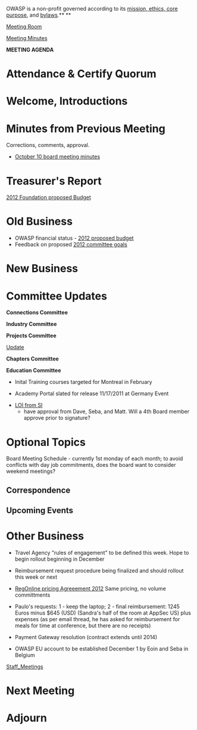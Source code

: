 OWASP is a non-profit governed according to its [mission, ethics, core
purpose](https://www.owasp.org/index.php/About_OWASP#Core_Values), and
[bylaws](https://www.owasp.org/images/d/d6/2011-06-OWASP-BYLAWS.pdf).**
**

[Meeting Room](https://www3.gotomeeting.com/join/978423758)

[Meeting
Minutes](https://docs.google.com/a/owasp.org/document/d/13-aHX2pSUXjCP8ivsbls6u1VX1BVSYewyMUH8LI7zpQ/edit)

**MEETING AGENDA**

# Attendance & Certify Quorum

# Welcome, Introductions

# Minutes from Previous Meeting

Corrections, comments, approval.

  - [October 10 board meeting
    minutes](https://docs.google.com/a/owasp.org/document/d/1Y-8tZisUZM5ZKP8AxJqvkiNtFanVFM0m--bMG2PZ3ww/edit)

# Treasurer's Report

[2012 Foundation proposed
Budget](https://docs.google.com/a/owasp.org/spreadsheet/ccc?key=0AhI4iTO_QojvdFRTX1ZvUHU5U1N3WVRGNm56cDlOM1E)

# Old Business

  - OWASP financial status - [2012 proposed
    budget](https://docs.google.com/a/owasp.org/spreadsheet/ccc?key=0AhI4iTO_QojvdFRTX1ZvUHU5U1N3WVRGNm56cDlOM1E)
  - Feedback on proposed [2012 committee
    goals](https://docs.google.com/a/owasp.org/document/d/19ffAsXz7ckhUxnwTuRsteKCN92T16h0iCn__n4Ts1tc/edit?hl=en_US&ndplr=1)

# New Business

# Committee Updates

**Connections Committee**

**Industry Committee**

**Projects Committee**

[Update](https://docs.google.com/present/view?id=dgf8frmh_79dg5mmmgh)

**Chapters Committee**

**Education Committee**

  - Inital Training courses targeted for Montreal in February

<!-- end list -->

  - Academy Portal slated for release 11/17/2011 at Germany Event

<!-- end list -->

  - [LOI from
    SI](https://www.owasp.org/images/e/e9/OWASP_-_Letter_of_Intent_%28Security_Innovations%29.pdf)
    - have approval from Dave, Seba, and Matt. Will a 4th Board member
    approve prior to signature?

# Optional Topics

Board Meeting Schedule - currently 1st monday of each month; to avoid
conflicts with day job commitments, does the board want to consider
weekend meetings?

## Correspondence

## Upcoming Events

# Other Business

  - Travel Agency "rules of engagement" to be defined this week. Hope to
    begin rollout beginning in December

<!-- end list -->

  - Reimbursement request procedure being finalized and should rollout
    this week or next

<!-- end list -->

  - [RegOnline pricing
    Agreeement 2012](https://www.owasp.org/images/3/34/OWASP_Foundation_Pricing_Agreement_11.4.11.pdf)
    Same pricing, no volume committments

<!-- end list -->

  - Paulo's requests: 1 - keep the laptop; 2 - final reimbursement: 1245
    Euros minus $645 (USD) (Sandra's half of the room at AppSec US) plus
    expenses (as per email thread, he has asked for reimbursement for
    meals for time at conference, but there are no receipts)

<!-- end list -->

  - Payment Gateway resolution (contract extends until 2014)

<!-- end list -->

  - OWASP EU account to be established December 1 by Eoin and Seba in
    Belgium

[Staff_Meetings](Staff_Meetings "wikilink")

# Next Meeting

# Adjourn